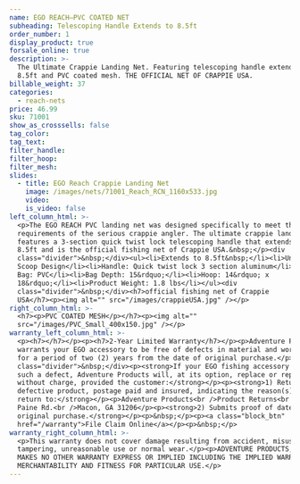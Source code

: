 ```yaml
---
name: EGO REACH—PVC COATED NET
subheading: Telescoping Handle Extends to 8.5ft
order_number: 1
display_product: true
forsale_online: true
description: >-
  The Ultimate Crappie Landing Net. Featuring telescoping handle extends to
  8.5ft and PVC coated mesh. THE OFFICIAL NET OF CRAPPIE USA.
billable_weight: 37
categories:
  - reach-nets
price: 46.99
sku: 71001
show_as_crosssells: false
tag_color:
tag_text:
filter_handle:
filter_hoop:
filter_mesh:
slides:
  - title: EGO Reach Crappie Landing Net
    image: /images/nets/71001_Reach_RCN_1160x533.jpg
    video:
    is_video: false
left_column_html: >-
  <p>The EGO REACH PVC landing net was designed specifically to meet the unique
  requirements of the serious crappie angler. The ultimate crappie landing net
  features a 3-section quick twist lock telescoping handle that extends up to
  8.5ft and is the official fishing net of Crappie USA.&nbsp;</p><div
  class="divider">&nbsp;</div><ul><li>Extends to 8.5ft&nbsp;</li><li>Unique
  Scoop Design</li><li>Handle: Quick twist lock 3 section aluminum</li><li>Mesh
  Bag: PVC</li><li>Bag Depth: 15&rdquo;</li><li>Hoop: 14&rdquo; x
  18&rdquo;</li><li>Product Weight: 1.8 lbs</li></ul><div
  class="divider">&nbsp;</div><h7>official fishing net of Crappie
  USA</h7><p><img alt="" src="/images/crappieUSA.jpg" /></p>
right_column_html: >-
  <h7><p>PVC COATED MESH</p></h7><p><img alt=""
  src="/images/PVC_Small_400x150.jpg" /></p>
warranty_left_column_html: >-
  <p><h7></h7></p><p><h7>2-Year Limited Warranty</h7></p><p>Adventure Products
  warrants your EGO accessory to be free of defects in material and workmanship
  for a period of two (2) years from the date of original purchase.</p><div
  class="divider">&nbsp;</div><p><strong>If your EGO fishing accessory exhibits
  such a defect, Adventure Products will, at its option, replace or repair it
  without charge, provided the customer:</strong></p><p><strong>1) Returns the
  defective product, postage paid and insured, indicating the reason(s) for the
  return to:</strong></p><p>Adventure Products<br />Product Returns<br />889 Guy
  Paine Rd.<br />Macon, GA 31206</p><p><strong>2) Submits proof of date of
  original purchase.</strong></p><p>&nbsp;</p><p><a class="block_btn"
  href="/warranty">File Claim Online</a></p><p>&nbsp;</p>
warranty_right_column_html: >-
  <p>This warranty does not cover damage resulting from accident, misuse, abuse,
  tampering, unreasonable use or normal wear.</p><p>ADVENTURE PRODUCTS, INC.
  MAKES NO OTHER WARRANTY EXPRESS OR IMPLIED INCLUDING THE IMPLIED WARRANTIES OF
  MERCHANTABILITY AND FITNESS FOR PARTICULAR USE.</p>
---
```

